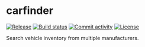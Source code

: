 # carfinder

[![Release](https://img.shields.io/github/v/release/major/carfinder)](https://img.shields.io/github/v/release/major/carfinder)
[![Build status](https://img.shields.io/github/actions/workflow/status/major/carfinder/main.yml?branch=main)](https://github.com/major/carfinder/actions/workflows/main.yml?query=branch%3Amain)
[![Commit activity](https://img.shields.io/github/commit-activity/m/major/carfinder)](https://img.shields.io/github/commit-activity/m/major/carfinder)
[![License](https://img.shields.io/github/license/major/carfinder)](https://img.shields.io/github/license/major/carfinder)

Search vehicle inventory from multiple manufacturers.